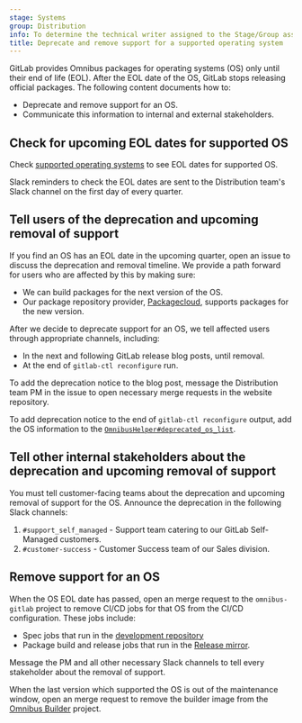 ```yaml
---
stage: Systems
group: Distribution
info: To determine the technical writer assigned to the Stage/Group associated with this page, see https://handbook.gitlab.com/handbook/product/ux/technical-writing/#assignments
title: Deprecate and remove support for a supported operating system
---
```


GitLab provides Omnibus packages for operating systems (OS) only until their end of life (EOL).
After the EOL date of the OS, GitLab stops releasing official
packages. The following content documents how to:

- Deprecate and remove support for an OS.
- Communicate this information to internal and external stakeholders.

## Check for upcoming EOL dates for supported OS

Check [supported operating systems](https://docs.gitlab.com/ee/administration/package_information/supported_os.html)
to see EOL dates for supported OS.

Slack reminders to check the EOL dates are sent to the Distribution team's Slack
channel on the first day of every quarter.

## Tell users of the deprecation and upcoming removal of support

If you find an OS has an EOL date in the upcoming quarter, open an issue to
discuss the deprecation and removal timeline. We provide a path forward for users
who are affected by this by making sure:

- We can build packages for the next version of the OS.
- Our package repository provider, [Packagecloud](https://packagecloud.io/),
  supports packages for the new version.

After we decide to deprecate support for an OS, we tell affected users
through appropriate channels, including:

- In the next and following GitLab release blog posts, until removal.
- At the end of `gitlab-ctl reconfigure` run.

To add the deprecation notice to the blog post, message the Distribution team PM
in the issue to open necessary merge requests in the website repository.

To add deprecation notice to the end of `gitlab-ctl reconfigure` output, add
the OS information to the [`OmnibusHelper#deprecated_os_list`](https://gitlab.com/gitlab-org/omnibus-gitlab/blob/e0fbef119bdcfccc488713c68c9e076c1a592412/files/gitlab-cookbooks/package/libraries/omnibus_helper.rb#L133).

## Tell other internal stakeholders about the deprecation and upcoming removal of support

You must tell customer-facing teams about the deprecation and upcoming removal
of support for the OS. Announce the deprecation in the following Slack channels:

1. `#support_self_managed` - Support team catering to our GitLab Self-Managed customers.
1. `#customer-success` - Customer Success team of our Sales division.

## Remove support for an OS

When the OS EOL date has passed, open an merge request to the `omnibus-gitlab` project to
remove CI/CD jobs for that OS from the CI/CD configuration. These jobs include:

- Spec jobs that run in the
[development repository](https://gitlab.com/gitlab-org/omnibus-gitlab)
- Package build and release jobs that run in the
[Release mirror](https://dev.gitlab.org/gitlab/omnibus-gitlab).

Message the PM and all other necessary Slack channels to tell every stakeholder
about the removal of support.

When the last version which supported the OS is out of the maintenance window,
open an merge request to remove the builder image from the
[Omnibus Builder](https://gitlab.com/gitlab-org/gitlab-omnibus-builder)
project.
